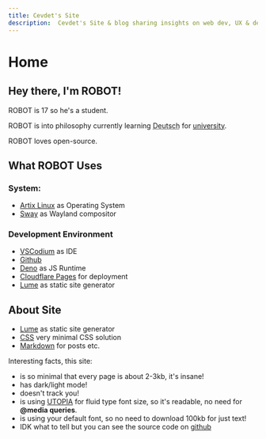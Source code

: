 ```yaml
---
title: Cevdet's Site
description:  Cevdet's Site & blog sharing insights on web dev, UX & design. Conversational tone, industry trends & a touch of humor. Learn & grow with a seasoned dev.
---
```


# Home

## Hey there, I'm ROBOT!

ROBOT is 17 so he's a student.

ROBOT is into philosophy currently learning <abbr title="German">Deutsch</abbr> for
[university](https://ethz.ch/en.html).

ROBOT loves open-source.

## What ROBOT Uses

### System:

- [Artix Linux](https://artixlinux.org/) as Operating System
- [Sway](https://github.com/swaywm/sway) as Wayland compositor

### Development Environment

- [VSCodium](https://github.com/VSCodium/vscodium) as IDE
- [Github](https://github.com/cevdetarda/)
- [Deno](https://deno.com/) as JS Runtime
- [Cloudflare Pages](https://pages.cloudflare.com/) for deployment
- [Lume](https://lume.land/) as static site generator

## About Site

- [Lume](https://lume.land/) as static site generator
- [CSS](https://github.com/cevdetarda/site/blob/main/style.css) very minimal CSS solution
- [Markdown](https://en.wikipedia.org/wiki/Markdown) for posts etc.

Interesting facts, this site:

- is so minimal that every page is about 2-3kb, it's insane!
- has dark/light mode!
- doesn't track you!
- is using [UTOPIA](https://utopia.fyi/) for fluid type font size, so it's readable, no need for **@media queries**.
- is using your default font, so no need to download 100kb for just text!
- IDK what to tell but you can see the source code on [github](https://github.com/cevdetarda/site/)